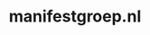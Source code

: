 ---
layout: post
title:  "manifestgroep.nl"
internal_url:  "/dutchgov/manifestgroep.nl.html"
categories: dutchgov
---